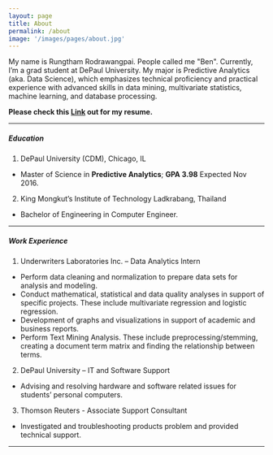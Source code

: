 ```yaml
---
layout: page
title: About
permalink: /about
image: '/images/pages/about.jpg'
---
```


My name is Rungtham Rodrawangpai. People called me "Ben". Currently, I’m a grad student at DePaul University. My major is Predictive Analytics (aka. Data Science), which emphasizes technical proficiency and practical experience with advanced skills in data mining, multivariate statistics, machine learning, and database processing. 

**Please check this [Link](Rungtham-Resume_Ben1CI.pdf) out for my resume.**

***

##### Education

1. DePaul University (CDM), Chicago, IL 
* Master of Science in **Predictive Analytics**; **GPA 3.98**  Expected Nov 2016.

2. King Mongkut’s Institute of Technology Ladkrabang, Thailand
* Bachelor of Engineering in Computer Engineer.

---

                 
##### Work Experience #####

1. Underwriters Laboratories Inc. – Data Analytics Intern
* Perform data cleaning and normalization to prepare data sets for analysis and modeling.
* Conduct mathematical, statistical and data quality analyses in support of specific projects. These include multivariate regression and logistic regression.
* Development of graphs and visualizations in support of academic and business reports.
* Perform Text Mining Analysis. These include preprocessing/stemming, creating a document term matrix and finding the relationship between terms.

2. DePaul University – IT and Software Support
* Advising and resolving hardware and software related issues for students’ personal
computers.

3. Thomson Reuters - Associate Support Consultant
* Investigated and troubleshooting products problem and provided technical support.

---

